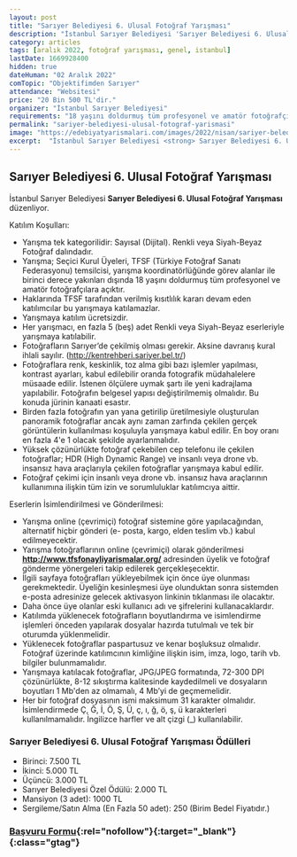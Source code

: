 ```yaml
---
layout: post
title: "Sarıyer Belediyesi 6. Ulusal Fotoğraf Yarışması"
description: "İstanbul Sarıyer Belediyesi 'Sarıyer Belediyesi 6. Ulusal Fotoğraf Yarışması' düzenliyor."
category: articles
tags: [aralık 2022, fotoğraf yarışması, genel, istanbul]
lastDate: 1669928400
hidden: true
dateHuman: "02 Aralık 2022"
comTopic: "Objektifimden Sarıyer"
attendance: "Websitesi"
price: "20 Bin 500 TL'dir."
organizer: "İstanbul Sarıyer Belediyesi"
requirements: "18 yaşını doldurmuş tüm profesyonel ve amatör fotoğrafçılar katılabilir."
permalink: "sariyer-belediyesi-ulusal-fotograf-yarismasi"
image: "https://edebiyatyarismalari.com/images/2022/nisan/sariyer-belediyesi-ulusal-fotograf-yarismasi.jpg"
excerpt:  "İstanbul Sarıyer Belediyesi <strong> Sarıyer Belediyesi 6. Ulusal Fotoğraf Yarışması </strong> düzenliyor."
---
```


## Sarıyer Belediyesi 6. Ulusal Fotoğraf Yarışması
İstanbul Sarıyer Belediyesi **Sarıyer Belediyesi 6. Ulusal Fotoğraf Yarışması** düzenliyor.

Katılım Koşulları:
- Yarışma tek kategorilidir: Sayısal (Dijital). Renkli veya Siyah-Beyaz Fotoğraf dalındadır.
- Yarışma; Seçici Kurul Üyeleri, TFSF (Türkiye Fotoğraf Sanatı Federasyonu) temsilcisi, yarışma koordinatörlüğünde görev alanlar ile birinci derece yakınları dışında 18 yaşını doldurmuş tüm profesyonel ve amatör fotoğrafçılara açıktır.
- Haklarında TFSF tarafından verilmiş kısıtlılık kararı devam eden katılımcılar bu yarışmaya katılamazlar.
- Yarışmaya katılım ücretsizdir.
- Her yarışmacı, en fazla 5 (beş) adet Renkli veya Siyah-Beyaz eserleriyle yarışmaya katılabilir.
- Fotoğrafların Sarıyer’de çekilmiş olması gerekir. Aksine davranış kural ihlali sayılır.
(http://kentrehberi.sariyer.bel.tr/)
- Fotoğraflara renk, keskinlik, toz alma gibi bazı işlemler yapılması, kontrast ayarları, kabul edilebilir oranda fotografik müdahalelere müsaade edilir. İstenen ölçülere uymak şartı ile yeni kadrajlama yapılabilir. Fotoğrafın belgesel yapısı değiştirilmemiş olmalıdır. Bu konuda jürinin kanaati esastır.
- Birden fazla fotoğrafın yan yana getirilip üretilmesiyle oluşturulan panoramik fotoğraflar ancak aynı zaman zarfında çekilen gerçek görüntülerin kullanılması koşuluyla yarışmaya kabul edilir. En boy oranı en fazla 4'e 1 olacak şekilde ayarlanmalıdır.
- Yüksek çözünürlükte fotoğraf çekebilen cep telefonu ile çekilen fotoğraflar; HDR (High Dynamic Range) ve insanlı veya drone vb. insansız hava araçlarıyla çekilen fotoğraflar yarışmaya kabul edilir.
- Fotoğraf çekimi için insanlı veya drone vb. insansız hava araçlarının kullanımına ilişkin tüm izin ve sorumluluklar katılımcıya aittir.

Eserlerin İsimlendirilmesi ve Gönderilmesi:
- Yarışma online (çevrimiçi) fotoğraf sistemine göre yapılacağından, alternatif hiçbir gönderi (e- posta, kargo, elden teslim vb.) kabul edilmeyecektir.
- Yarışma fotoğraflarının online (çevrimiçi) olarak gönderilmesi **http://www.tfsfonayliyarismalar.org/** adresinden üyelik ve fotoğraf gönderme yönergeleri takip edilerek gerçekleşecektir.
- İlgili sayfaya fotoğrafları yükleyebilmek için önce üye olunması gerekmektedir. Üyeliğin kesinleşmesi üye olunduktan sonra sistemden e-posta adresinize gelecek aktivasyon linkinin tıklanması ile olacaktır.
- Daha önce üye olanlar eski kullanıcı adı ve şifrelerini kullanacaklardır.
- Katılımda yüklenecek fotoğrafların boyutlandırma ve isimlendirme işlemleri önceden yapılarak dosyalar hazırda tutulmalı ve tek bir oturumda yüklenmelidir.
- Yüklenecek fotoğraflar paspartusuz ve kenar boşluksuz olmalıdır. Fotoğraf üzerinde katılımcının kimliğine ilişkin isim, imza, logo, tarih vb. bilgiler bulunmamalıdır.
- Yarışmaya katılacak fotoğraflar, JPG/JPEG formatında, 72-300 DPI çözünürlükte, 8-12 sıkıştırma kalitesinde kaydedilmeli ve dosyaların boyutları 1 Mb'den az olmamalı, 4 Mb’yi de geçmemelidir.
- Her bir fotoğraf dosyasının ismi maksimum 31 karakter olmalıdır. İsimlendirmede Ç, Ğ, İ, Ö, Ş, Ü, ç, ı, ğ, ö, ş, ü karakterleri kullanılmamalıdır. İngilizce harfler ve alt çizgi (_) kullanılabilir.


### Sarıyer Belediyesi 6. Ulusal Fotoğraf Yarışması Ödülleri
- Birinci: 7.500  TL
- İkinci: 5.000 TL
- Üçüncü: 3.000 TL
- Sarıyer Belediyesi Özel Ödülü: 2.000 TL
- Mansiyon (3 adet): 1000 TL
- Sergileme/Satın Alma (En Fazla 50 adet): 250 (Birim Bedel Fiyatıdır.)


### [Başvuru Formu](https://tfsfonayliyarismalar.org/tr/yarisma/detay/sariyer-belediyesi-6-ulusal-fotograf-yarismasi-tr/?ref=edebiyatyarismalari.com){:rel="nofollow"}{:target="_blank"}{:class="gtag"}